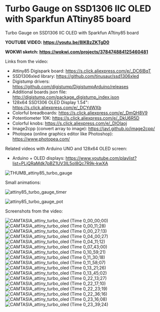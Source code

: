 # Turbo Gauge on SSD1306 IIC OLED with Sparkfun ATtiny85 board
Turbo Gauge on SSD1306 IIC OLED with Sparkfun ATtiny85 board


**YOUTUBE VIDEO: https://youtu.be/8IKBzZKTgD0**

**WOKWI sketch: https://wokwi.com/projects/378474884125460481**



Links from the video:
- Attiny85 Digispark board: https://s.click.aliexpress.com/e/_DC6lBqT
- SSD1306xled library: https://github.com/tinusaur/ssd1306xled
- Digistump drivers: https://github.com/digistump/DigistumpArduino/releases
- Additional boards json file: http://digistump.com/package_digistump_index.json
- 128x64 SSD1306 OLED Display 1.54": https://s.click.aliexpress.com/e/_DCYdWXb 
- Colorful breadboards: https://s.click.aliexpress.com/e/_DmQH8V9
- Potentiometer 10K: https://s.click.aliexpress.com/e/_DkU6R5D
- Colorful knobs: https://s.click.aliexpress.com/e/_DlOIaoj
- Image2cpp (convert array to image): https://javl.github.io/image2cpp/
- Photopea (online graphics editor like Photoshop): https://www.photopea.com/


Related videos with Arduino UNO and 128x64 OLED screen:
- Arduino + OLED displays: https://www.youtube.com/playlist?list=PLjQRaMdk7pBZ1UV3IL5ol8Qc7R9k-kwXA



![THUMB_attiny85_turbo_gauge](https://github.com/upiir/turbo_gauge_attiny85/assets/117754156/b11f9041-ac43-463a-8eb7-d44b17678ec8)




Small animations:

![attiny85_turbo_gauge_timer](https://github.com/upiir/turbo_gauge_attiny85/assets/117754156/ceee48a2-508d-4c57-9bc3-c46b202cde59)


![attiny85_turbo_gauge_pot](https://github.com/upiir/turbo_gauge_attiny85/assets/117754156/88968ee4-abaf-4a90-acee-e5f00adb92dc)




Screenshots from the video:

![CAMTASIA_attiny_turbo_oled (Time 0_00_00;00)](https://github.com/upiir/turbo_gauge_attiny85/assets/117754156/564a0028-b42f-4762-ad26-6b69ea6dc8df)
![CAMTASIA_attiny_turbo_oled (Time 0_00_11;28)](https://github.com/upiir/turbo_gauge_attiny85/assets/117754156/f4fa7997-6c4d-439e-ac99-07d25b2a4b41)
![CAMTASIA_attiny_turbo_oled (Time 0_00_27;13)](https://github.com/upiir/turbo_gauge_attiny85/assets/117754156/d3c1d889-230f-49d7-be35-b383f998faa7)
![CAMTASIA_attiny_turbo_oled (Time 0_04_00;27)](https://github.com/upiir/turbo_gauge_attiny85/assets/117754156/78a39981-50c6-4394-ac30-be0bb3562eff)
![CAMTASIA_attiny_turbo_oled (Time 0_04_11;12)](https://github.com/upiir/turbo_gauge_attiny85/assets/117754156/5d29cc24-f01a-4558-9c25-98e8991d719b)
![CAMTASIA_attiny_turbo_oled (Time 0_07_43;00)](https://github.com/upiir/turbo_gauge_attiny85/assets/117754156/1202e561-5dc3-4136-b191-1718b6c2732a)
![CAMTASIA_attiny_turbo_oled (Time 0_10_59;21)](https://github.com/upiir/turbo_gauge_attiny85/assets/117754156/27676de3-74ca-48ee-aff2-e069982e1799)
![CAMTASIA_attiny_turbo_oled (Time 0_11_30;18)](https://github.com/upiir/turbo_gauge_attiny85/assets/117754156/4b3ff9be-26a1-42bd-9f22-e679cd8b7f36)
![CAMTASIA_attiny_turbo_oled (Time 0_11_58;07)](https://github.com/upiir/turbo_gauge_attiny85/assets/117754156/51ce841c-8745-4187-b3bd-3633c693700d)
![CAMTASIA_attiny_turbo_oled (Time 0_13_21;26)](https://github.com/upiir/turbo_gauge_attiny85/assets/117754156/7cf48abb-8406-4cac-a414-f09e27c18863)
![CAMTASIA_attiny_turbo_oled (Time 0_13_45;02)](https://github.com/upiir/turbo_gauge_attiny85/assets/117754156/8de3c8aa-4c65-4482-ba8f-448936dc3592)
![CAMTASIA_attiny_turbo_oled (Time 0_22_13;27)](https://github.com/upiir/turbo_gauge_attiny85/assets/117754156/b6ccf02d-b81a-4cc1-86b4-11cccc17dd10)
![CAMTASIA_attiny_turbo_oled (Time 0_22_17;10)](https://github.com/upiir/turbo_gauge_attiny85/assets/117754156/79a97626-c58c-4751-94b7-5640d1c19146)
![CAMTASIA_attiny_turbo_oled (Time 0_22_23;19)](https://github.com/upiir/turbo_gauge_attiny85/assets/117754156/165bc913-102d-4df1-ab49-c4a97a7f6030)
![CAMTASIA_attiny_turbo_oled (Time 0_22_36;16)](https://github.com/upiir/turbo_gauge_attiny85/assets/117754156/80b69be8-a382-4481-8503-eb3f0cb0f080)
![CAMTASIA_attiny_turbo_oled (Time 0_23_16;08)](https://github.com/upiir/turbo_gauge_attiny85/assets/117754156/3df328e1-32e4-48fe-9f68-4ae4956f26ed)
![CAMTASIA_attiny_turbo_oled (Time 0_23_39;24)](https://github.com/upiir/turbo_gauge_attiny85/assets/117754156/c2bc43d7-bc35-4429-ae77-388aa6253e79)
